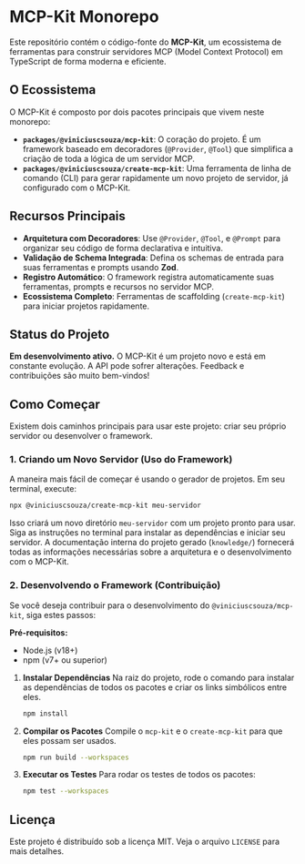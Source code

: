 # MCP-Kit Monorepo

Este repositório contém o código-fonte do **MCP-Kit**, um ecossistema de ferramentas para construir servidores MCP (Model Context Protocol) em TypeScript de forma moderna e eficiente.

## O Ecossistema

O MCP-Kit é composto por dois pacotes principais que vivem neste monorepo:

- **`packages/@viniciuscsouza/mcp-kit`**: O coração do projeto. É um framework baseado em decoradores (`@Provider`, `@Tool`) que simplifica a criação de toda a lógica de um servidor MCP.
- **`packages/@viniciuscsouza/create-mcp-kit`**: Uma ferramenta de linha de comando (CLI) para gerar rapidamente um novo projeto de servidor, já configurado com o MCP-Kit.

## Recursos Principais

- **Arquitetura com Decoradores**: Use `@Provider`, `@Tool`, e `@Prompt` para organizar seu código de forma declarativa e intuitiva.
- **Validação de Schema Integrada**: Defina os schemas de entrada para suas ferramentas e prompts usando **Zod**.
- **Registro Automático**: O framework registra automaticamente suas ferramentas, prompts e recursos no servidor MCP.
- **Ecossistema Completo**: Ferramentas de scaffolding (`create-mcp-kit`) para iniciar projetos rapidamente.

## Status do Projeto

**Em desenvolvimento ativo.** O MCP-Kit é um projeto novo e está em constante evolução. A API pode sofrer alterações. Feedback e contribuições são muito bem-vindos!

## Como Começar

Existem dois caminhos principais para usar este projeto: criar seu próprio servidor ou desenvolver o framework.

### 1. Criando um Novo Servidor (Uso do Framework)

A maneira mais fácil de começar é usando o gerador de projetos. Em seu terminal, execute:

```bash
npx @viniciuscsouza/create-mcp-kit meu-servidor
```

Isso criará um novo diretório `meu-servidor` com um projeto pronto para usar. Siga as instruções no terminal para instalar as dependências e iniciar seu servidor. A documentação interna do projeto gerado (`knowledge/`) fornecerá todas as informações necessárias sobre a arquitetura e o desenvolvimento com o MCP-Kit.

### 2. Desenvolvendo o Framework (Contribuição)

Se você deseja contribuir para o desenvolvimento do `@viniciuscsouza/mcp-kit`, siga estes passos:

**Pré-requisitos:**
- Node.js (v18+)
- npm (v7+ ou superior)

1. **Instalar Dependências**
   Na raiz do projeto, rode o comando para instalar as dependências de todos os pacotes e criar os links simbólicos entre eles.
   ```bash
   npm install
   ```

2. **Compilar os Pacotes**
   Compile o `mcp-kit` e o `create-mcp-kit` para que eles possam ser usados.
   ```bash
   npm run build --workspaces
   ```

3. **Executar os Testes**
   Para rodar os testes de todos os pacotes:
   ```bash
   npm test --workspaces
   ```

## Licença

Este projeto é distribuído sob a licença MIT. Veja o arquivo `LICENSE` para mais detalhes.